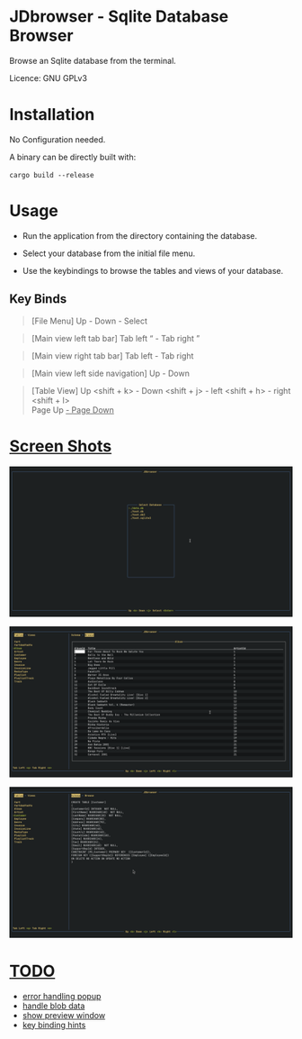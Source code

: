 # JDbrowser - Sqlite Database Browser

Browse an Sqlite database from the terminal.

Licence: GNU GPLv3

# Installation

No Configuration needed.

A binary can be directly built with:

`cargo build --release` 

# Usage

- Run the application from the directory containing the database.

- Select your database from the initial file menu.


- Use the keybindings to browse the tables and views of your database.

## Key Binds

> [File Menu]
Up <k> - Down <j> - Select <Enter>

> [Main view left tab bar]
Tab left <q> - Tab right <e> 

> [Main view right tab bar]
Tab left <h> - Tab right <l> 

> [Main view left side navigation]
Up <k> - Down <j>  

> [Table View]
Up <shift + k> - Down <shift + j> - left <shift + h> - right <shift + l>  
Page Up <u> - Page Down <d>

# Screen Shots

![file_menu](docs/filemenu.png) 

![table_view](docs/table_view.png) 

![schema_view](docs/schema_view.png) 

# TODO

- error handling popup
- handle blob data
- show preview window
- key binding hints 

